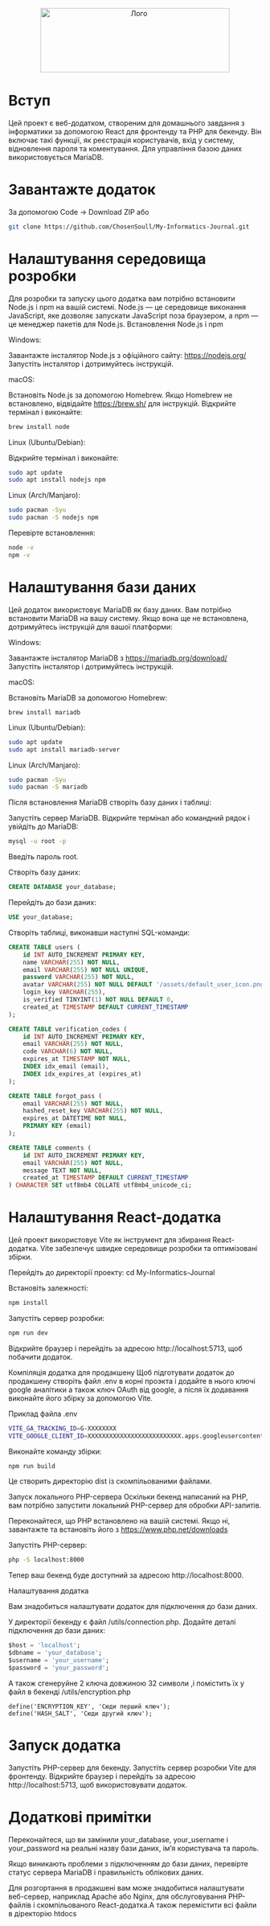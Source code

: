 <p align="center">
  <img src="images/logo.png" alt="Лого" width="376" height="128"/>
</p>

# Вступ

Цей проект є веб-додатком, створеним для домашнього завдання з інформатики за допомогою React для фронтенду та PHP для бекенду. Він включає такі функції, як реєстрація користувачів, вхід у систему, відновлення пароля та коментування. Для управління базою даних використовується MariaDB.

# Завантажте додаток

За допомогою Code -> Download ZIP або 
```BASH
git clone https://github.com/ChosenSoull/My-Informatics-Journal.git
```

# Налаштування середовища розробки

Для розробки та запуску цього додатка вам потрібно встановити Node.js і npm на вашій системі. Node.js — це середовище виконання JavaScript, яке дозволяє запускати JavaScript поза браузером, а npm — це менеджер пакетів для Node.js.
Встановлення Node.js і npm

Windows:

Завантажте інсталятор Node.js з офіційного сайту: https://nodejs.org/
Запустіть інсталятор і дотримуйтесь інструкцій.

macOS:

Встановіть Node.js за допомогою Homebrew. Якщо Homebrew не встановлено, відвідайте https://brew.sh/ для інструкцій.
Відкрийте термінал і виконайте:

```BASH
brew install node
```

Linux (Ubuntu/Debian):

Відкрийте термінал і виконайте:

```BASH
sudo apt update
sudo apt install nodejs npm
```

Linux (Arch/Manjaro):
```BASH
sudo pacman -Syu
sudo pacman -S nodejs npm
```

Перевірте встановлення:

```BASH
node -v
npm -v
```

# Налаштування бази даних

Цей додаток використовує MariaDB як базу даних. Вам потрібно встановити MariaDB на вашу систему. Якщо вона ще не встановлена, дотримуйтесь інструкцій для вашої платформи:

Windows:

Завантажте інсталятор MariaDB з https://mariadb.org/download/
Запустіть інсталятор і дотримуйтесь інструкцій.

macOS:

Встановіть MariaDB за допомогою Homebrew:
```
brew install mariadb
```

Linux (Ubuntu/Debian):

```BASH
sudo apt update
sudo apt install mariadb-server
```

Linux (Arch/Manjaro):

```BASH
sudo pacman -Syu
sudo pacman -S mariadb
```

Після встановлення MariaDB створіть базу даних і таблиці:

Запустіть сервер MariaDB.
Відкрийте термінал або командний рядок і увійдіть до MariaDB:

```BASH
mysql -u root -p
```

Введіть пароль root.

Створіть базу даних:

```SQL
CREATE DATABASE your_database;
```

Перейдіть до бази даних:

```SQL
USE your_database;
```

Створіть таблиці, виконавши наступні SQL-команди:

```SQL
CREATE TABLE users (
    id INT AUTO_INCREMENT PRIMARY KEY,
    name VARCHAR(255) NOT NULL,
    email VARCHAR(255) NOT NULL UNIQUE,
    password VARCHAR(255) NOT NULL,
    avatar VARCHAR(255) NOT NULL DEFAULT '/assets/default_user_icon.png',
    login_key VARCHAR(255),
    is_verified TINYINT(1) NOT NULL DEFAULT 0,
    created_at TIMESTAMP DEFAULT CURRENT_TIMESTAMP
);

CREATE TABLE verification_codes (
    id INT AUTO_INCREMENT PRIMARY KEY,
    email VARCHAR(255) NOT NULL,
    code VARCHAR(6) NOT NULL,
    expires_at TIMESTAMP NOT NULL,
    INDEX idx_email (email),
    INDEX idx_expires_at (expires_at)
);

CREATE TABLE forgot_pass (
    email VARCHAR(255) NOT NULL,
    hashed_reset_key VARCHAR(255) NOT NULL,
    expires_at DATETIME NOT NULL,
    PRIMARY KEY (email)
);

CREATE TABLE comments (
    id INT AUTO_INCREMENT PRIMARY KEY,
    email VARCHAR(255) NOT NULL,
    message TEXT NOT NULL,
    created_at TIMESTAMP DEFAULT CURRENT_TIMESTAMP
) CHARACTER SET utf8mb4 COLLATE utf8mb4_unicode_ci;
```

# Налаштування React-додатка

Цей проект використовує Vite як інструмент для збирання React-додатка. Vite забезпечує швидке середовище розробки та оптимізовані збірки.

Перейдіть до директорії проекту: cd My-Informatics-Journal

Встановіть залежності:

```BASH
npm install
```

Запустіть сервер розробки:

```BASH
npm run dev
```

Відкрийте браузер і перейдіть за адресою http://localhost:5713, щоб побачити додаток.

Компіляція додатка для продакшену
Щоб підготувати додаток до продакшену створіть файл .env в корні проэкта і додайте в нього ключі google аналітики а також ключ OAuth від google, а після їх додавання виконайте його збірку за допомогою Vite.

Приклад файла .env 
```BASH
VITE_GA_TRACKING_ID=G-XXXXXXXX
VITE_GOOGLE_CLIENT_ID=XXXXXXXXXXXXXXXXXXXXXXXXXX.apps.googleusercontent.com
```

Виконайте команду збірки: 

```BASH
npm run build
```

Це створить директорію dist із скомпільованими файлами.

Запуск локального PHP-сервера
Оскільки бекенд написаний на PHP, вам потрібно запустити локальний PHP-сервер для обробки API-запитів.

Переконайтеся, що PHP встановлено на вашій системі. Якщо ні, завантажте та встановіть його з https://www.php.net/downloads

Запустіть PHP-сервер:

```BASH
php -S localhost:8000
```

Тепер ваш бекенд буде доступний за адресою http://localhost:8000.

Налаштування додатка

Вам знадобиться налаштувати додаток для підключення до бази даних.

У директорії бекенду є файл /utils/connection.php.
Додайте деталі підключення до бази даних:

```SQL
$host = 'localhost';
$dbname = 'your_database';
$username = 'your_username';
$password = 'your_password';
```

А також сгенеруйне 2 ключа довжиною 32 символи ,і помістить їх у файл в бекенді /utils/encryption.php

```
define('ENCRYPTION_KEY', 'Сюди перший ключ');
define('HASH_SALT', 'Сюди другий ключ');
```

# Запуск додатка

Запустіть PHP-сервер для бекенду.
Запустіть сервер розробки Vite для фронтенду.
Відкрийте браузер і перейдіть за адресою http://localhost:5713, щоб використовувати додаток.

# Додаткові примітки

Переконайтеся, що ви замінили your_database, your_username і your_password на реальні назву бази даних, ім’я користувача та пароль.

Якщо виникають проблеми з підключенням до бази даних, перевірте статус сервера MariaDB і правильність облікових даних.

Для розгортання в продакшені вам може знадобитися налаштувати веб-сервер, наприклад Apache або Nginx, для обслуговування PHP-файлів і скомпільованого React-додатка.А також перемістити всі файли в діректорію htdocs
